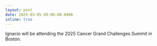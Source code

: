```yaml
---
layout: post
date: 2025-03-05 09:00:00-0400
inline: true
---
```


Ignacio will be attending the 2025 Cancer Grand Challenges Summit in Boston.
